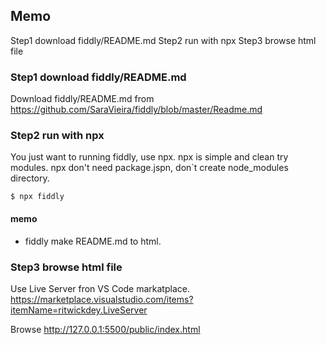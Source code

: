 ## Memo
Step1 download fiddly/README.md
Step2 run with npx
Step3 browse html file

### Step1 download fiddly/README.md
Download fiddly/README.md from https://github.com/SaraVieira/fiddly/blob/master/Readme.md

### Step2 run with npx
You just want to running fiddly, use npx.
npx is simple and clean try modules.
npx don't need package.jspn, don`t create node_modules directory.
```
$ npx fiddly
```
#### memo

- fiddly make README.md to html.

### Step3 browse html file
Use Live Server fron VS Code markatplace.
https://marketplace.visualstudio.com/items?itemName=ritwickdey.LiveServer

Browse http://127.0.0.1:5500/public/index.html
